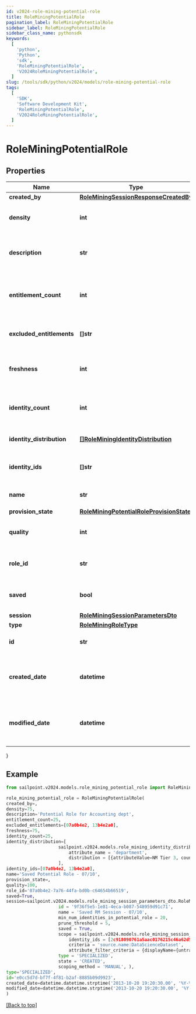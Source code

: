 ```yaml
---
id: v2024-role-mining-potential-role
title: RoleMiningPotentialRole
pagination_label: RoleMiningPotentialRole
sidebar_label: RoleMiningPotentialRole
sidebar_class_name: pythonsdk
keywords:
  [
    'python',
    'Python',
    'sdk',
    'RoleMiningPotentialRole',
    'V2024RoleMiningPotentialRole',
  ]
slug: /tools/sdk/python/v2024/models/role-mining-potential-role
tags:
  [
    'SDK',
    'Software Development Kit',
    'RoleMiningPotentialRole',
    'V2024RoleMiningPotentialRole',
  ]
---
```


# RoleMiningPotentialRole

## Properties

| Name | Type | Description | Notes |
| --- | --- | --- | --- |
| **created_by** | [**RoleMiningSessionResponseCreatedBy**](role-mining-session-response-created-by) |  | [optional] |
| **density** | **int** | The density of a potential role. | [optional] |
| **description** | **str** | The description of a potential role. | [optional] |
| **entitlement_count** | **int** | The number of entitlements in a potential role. | [optional] |
| **excluded_entitlements** | **[]str** | The list of entitlement ids to be excluded. | [optional] |
| **freshness** | **int** | The freshness of a potential role. | [optional] |
| **identity_count** | **int** | The number of identities in a potential role. | [optional] |
| **identity_distribution** | [**[]RoleMiningIdentityDistribution**](role-mining-identity-distribution) | Identity attribute distribution. | [optional] |
| **identity_ids** | **[]str** | The list of ids in a potential role. | [optional] |
| **name** | **str** | Name of the potential role. | [optional] |
| **provision_state** | [**RoleMiningPotentialRoleProvisionState**](role-mining-potential-role-provision-state) |  | [optional] |
| **quality** | **int** | The quality of a potential role. | [optional] |
| **role_id** | **str** | The roleId of a potential role. | [optional] |
| **saved** | **bool** | The potential role's saved status. | [optional] |
| **session** | [**RoleMiningSessionParametersDto**](role-mining-session-parameters-dto) |  | [optional] |
| **type** | [**RoleMiningRoleType**](role-mining-role-type) |  | [optional] |
| **id** | **str** | Id of the potential role | [optional] |
| **created_date** | **datetime** | The date-time when this potential role was created. | [optional] |
| **modified_date** | **datetime** | The date-time when this potential role was modified. | [optional] |

}

## Example

```python
from sailpoint.v2024.models.role_mining_potential_role import RoleMiningPotentialRole

role_mining_potential_role = RoleMiningPotentialRole(
created_by=,
density=75,
description='Potential Role for Accounting dept',
entitlement_count=25,
excluded_entitlements=[07a0b4e2, 13b4e2a0],
freshness=75,
identity_count=25,
identity_distribution=[
                    sailpoint.v2024.models.role_mining_identity_distribution.RoleMiningIdentityDistribution(
                        attribute_name = 'department',
                        distribution = [{attributeValue=NM Tier 3, count=6}], )
                    ],
identity_ids=[07a0b4e2, 13b4e2a0],
name='Saved Potential Role - 07/10',
provision_state=,
quality=100,
role_id='07a0b4e2-7a76-44fa-bd0b-c64654b66519',
saved=True,
session=sailpoint.v2024.models.role_mining_session_parameters_dto.RoleMiningSessionParametersDto(
                    id = '9f36f5e5-1e81-4eca-b087-548959d91c71',
                    name = 'Saved RM Session - 07/10',
                    min_num_identities_in_potential_role = 20,
                    prune_threshold = 5,
                    saved = True,
                    scope = sailpoint.v2024.models.role_mining_session_scope.RoleMiningSessionScope(
                        identity_ids = [2c918090761a5aac0176215c46a62d58, 2c918090761a5aac01722015c46a62d42],
                        criteria = 'source.name:DataScienceDataset',
                        attribute_filter_criteria = {displayName={untranslated=Location: Miami}, ariaLabel={untranslated=Location: Miami}, data={displayName={translateKey=IDN.IDENTITY_ATTRIBUTES.LOCATION}, name=location, operator=EQUALS, values=[Miami]}}, ),
                    type = 'SPECIALIZED',
                    state = 'CREATED',
                    scoping_method = 'MANUAL', ),
type='SPECIALIZED',
id='e0cc5d7d-bf7f-4f81-b2af-8885b09d9923',
created_date=datetime.datetime.strptime('2013-10-20 19:20:30.00', '%Y-%m-%d %H:%M:%S.%f'),
modified_date=datetime.datetime.strptime('2013-10-20 19:20:30.00', '%Y-%m-%d %H:%M:%S.%f')
)

```

[[Back to top]](#)
